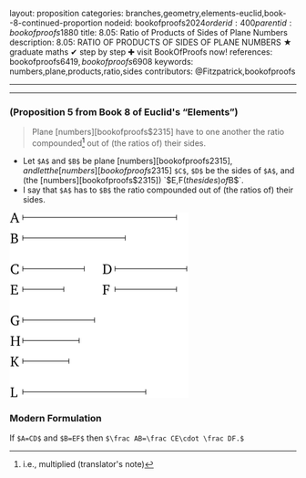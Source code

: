 layout: proposition
categories: branches,geometry,elements-euclid,book--8-continued-proportion
nodeid: bookofproofs$2024
orderid: 400
parentid: bookofproofs$1880
title: 8.05: Ratio of Products of Sides of Plane Numbers
description: 8.05: RATIO OF PRODUCTS OF SIDES OF PLANE NUMBERS ★ graduate maths ✔ step by step ✚ visit BookOfProofs now!
references: bookofproofs$6419,bookofproofs$6908
keywords: numbers,plane,products,ratio,sides
contributors: @Fitzpatrick,bookofproofs

---


---

### (Proposition 5 from Book 8 of Euclid's “Elements”)

> Plane [numbers][bookofproofs$2315] have to one another the ratio compounded[^1] out of (the ratios of) their sides.

* Let `$A$` and `$B$` be plane [numbers][bookofproofs$2315], and let the [numbers][bookofproofs$2315] `$C$`, `$D$` be the sides of `$A$`, and (the [numbers][bookofproofs$2315]) `$E$`, `$F$` (the sides) of `$B$`.
* I say that `$A$` has to `$B$` the ratio compounded out of (the ratios of) their sides.


![fig05e](https://github.com/bookofproofs/bookofproofs.github.io/blob/main/_sources/_assets/images/euclid/Book08/fig05e.png?raw=true)


### Modern Formulation

If `$A=CD$` and `$B=EF$` then `$\frac AB=\frac CE\cdot \frac DF.$`

[^1]:  i.e., multiplied (translator's note)
